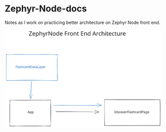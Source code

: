 # Zephyr-Node-docs

Notes as I work on practicing better architecture on Zephyr Node front end.

<img src="./assets/zephyr-node-0.1.svg">

